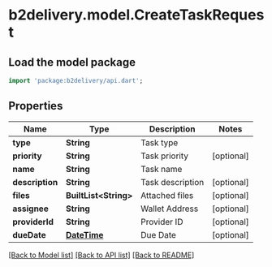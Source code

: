 # b2delivery.model.CreateTaskRequest

## Load the model package
```dart
import 'package:b2delivery/api.dart';
```

## Properties
Name | Type | Description | Notes
------------ | ------------- | ------------- | -------------
**type** | **String** | Task type | 
**priority** | **String** | Task priority | [optional] 
**name** | **String** | Task name | 
**description** | **String** | Task description | [optional] 
**files** | **BuiltList&lt;String&gt;** | Attached files | [optional] 
**assignee** | **String** | Wallet Address | [optional] 
**providerId** | **String** | Provider ID | [optional] 
**dueDate** | [**DateTime**](DateTime.md) | Due Date | [optional] 

[[Back to Model list]](../README.md#documentation-for-models) [[Back to API list]](../README.md#documentation-for-api-endpoints) [[Back to README]](../README.md)


